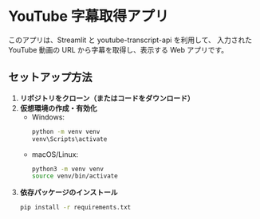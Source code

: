 # YouTube 字幕取得アプリ

このアプリは、Streamlit と youtube-transcript-api を利用して、
入力された YouTube 動画の URL から字幕を取得し、表示する Web アプリです。

## セットアップ方法

1. **リポジトリをクローン（またはコードをダウンロード）**
2. **仮想環境の作成・有効化**
   - Windows:
     ```bash
     python -m venv venv
     venv\Scripts\activate
     ```
   - macOS/Linux:
     ```bash
     python3 -m venv venv
     source venv/bin/activate
     ```
3. **依存パッケージのインストール**
   ```bash
   pip install -r requirements.txt
